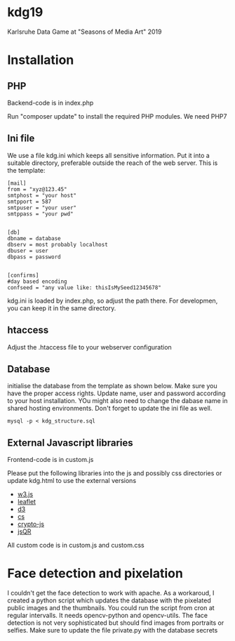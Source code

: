 # kdg19
Karlsruhe Data Game at "Seasons of Media Art" 2019

# Installation
## PHP
Backend-code is in index.php

Run "composer update" to install the required PHP modules. We need PHP7

## Ini file
We use a file kdg.ini which keeps all sensitive information. Put it into a suitable directory,
preferable outside the reach of the web server.
This is the template:

```
[mail]
from = "xyz@123.45"
smtphost = "your host"
smtpport = 587
smtpuser = "your user"
smtppass = "your pwd"


[db]
dbname = database
dbserv = most probably localhost
dbuser = user
dbpass = password


[confirms]
#day based encoding
confseed = "any value like: thisIsMySeed12345678"

```

kdg.ini is loaded by index.php, so adjust the path there. For developmen, you can keep it in the same directory.

## htaccess
Adjust the .htaccess file to your webserver configuration

## Database
initialise the database from the template as shown below. Make sure you have the proper access rights.
Update name, user and password according to your host installation. YOu might also need to change the dabase name in shared hosting environments. Don't forget to update the ini file as well.

```
mysql -p < kdg_structure.sql 
```

## External Javascript libraries
Frontend-code is in custom.js

Please put the following libraries into the js and possibly css directories or update kdg.html to use the external versions

 * [w3.js](https://www.w3schools.com/w3js/)
 * [leaflet](https://leafletjs.com/)
 * [d3](https://d3js.org/)
 * [cs](https://c3js.org/)
 * [crypto-js](https://github.com/brix/crypto-js)
 * [jsQR](https://github.com/cozmo/jsQR)

All custom code is in custom.js and custom.css

# Face detection and pixelation
I couldn't get the face detection to work with apache. As a workaroud, I created a python script which updates the database with the pixelated public images and the thumbnails. You could run the script from cron at regular intervalls.
It needs opencv-python and opencv-utils. The face detection is not very sophisticated but should find images from portraits or selfies.
Make sure to update the file private.py with the database secrets



